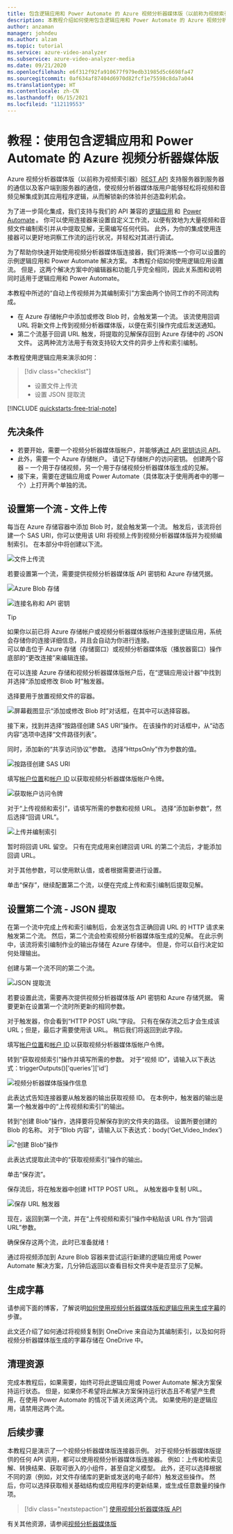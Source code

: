 ```yaml
---
title: 包含逻辑应用和 Power Automate 的 Azure 视频分析器媒体版（以前称为视频索引器）连接器教程。
description: 本教程介绍如何使用包含逻辑应用和 Power Automate 的 Azure 视频分析器媒体版（以前称为视频索引器）连接器来解锁新的体验并创造盈利机会。
author: anzaman
manager: johndeu
ms.author: alzam
ms.topic: tutorial
ms.service: azure-video-analyzer
ms.subservice: azure-video-analyzer-media
ms.date: 09/21/2020
ms.openlocfilehash: e6f312f92fa910677f979edb31985d5c6698fa47
ms.sourcegitcommit: 0af634af87404d6970d82fcf1e75598c8da7a044
ms.translationtype: HT
ms.contentlocale: zh-CN
ms.lasthandoff: 06/15/2021
ms.locfileid: "112119553"
---
```

# <a name="tutorial-use-video-analyzer-for-media-with-logic-app-and-power-automate"></a>教程：使用包含逻辑应用和 Power Automate 的 Azure 视频分析器媒体版

Azure 视频分析器媒体版（以前称为视频索引器）[REST API](https://api-portal.videoindexer.ai/api-details#api=Operations&operation=Delete-Video) 支持服务器到服务器的通信以及客户端到服务器的通信，使视频分析器媒体版用户能够轻松将视频和音频见解集成到其应用程序逻辑，从而解锁新的体验并创造盈利机会。

为了进一步简化集成，我们支持与我们的 API 兼容的 [逻辑应用](https://azure.microsoft.com/services/logic-apps/) 和  [Power Automate](https://preview.flow.microsoft.com/connectors/shared_videoindexer-v2/video-indexer-v2/) 。 你可以使用连接器来设置自定义工作流，以便有效地为大量视频和音频文件编制索引并从中提取见解，无需编写任何代码。 此外，为你的集成使用连接器可以更好地洞察工作流的运行状况，并轻松对其进行调试。  

为了帮助你快速开始使用视频分析器媒体版连接器，我们将演练一个你可以设置的示例逻辑应用和 Power Automate 解决方案。 本教程介绍如何使用逻辑应用设置流。 但是，这两个解决方案中的编辑器和功能几乎完全相同，因此关系图和说明同时适用于逻辑应用和 Power Automate。

本教程中所述的“自动上传视频并为其编制索引”方案由两个协同工作的不同流构成。 
* 在 Azure 存储帐户中添加或修改 Blob 时，会触发第一个流。 该流使用回调 URL 将新文件上传到视频分析器媒体版，以便在索引操作完成后发送通知。 
* 第二个流基于回调 URL 触发，将提取的见解保存回到 Azure 存储中的 JSON 文件。 这两种流方法用于有效支持较大文件的异步上传和索引编制。 

本教程使用逻辑应用来演示如何：

> [!div class="checklist"]
> * 设置文件上传流
> * 设置 JSON 提取流

[!INCLUDE [quickstarts-free-trial-note](../../../includes/quickstarts-free-trial-note.md)]

## <a name="prerequisites"></a>先决条件

* 若要开始，需要一个视频分析器媒体版帐户，并能够[通过 API 密钥访问 API](video-indexer-use-apis.md)。 
* 此外，需要一个 Azure 存储帐户。 请记下存储帐户的访问密钥。 创建两个容器 – 一个用于存储视频，另一个用于存储视频分析器媒体版生成的见解。  
* 接下来，需要在逻辑应用或 Power Automate（具体取决于使用两者中的哪一个）上打开两个单独的流。 

## <a name="set-up-the-first-flow---file-upload"></a>设置第一个流 - 文件上传   

每当在 Azure 存储容器中添加 Blob 时，就会触发第一个流。 触发后，该流将创建一个 SAS URI，你可以使用该 URI 将视频上传到视频分析器媒体版并为视频编制索引。 在本部分中将创建以下流。 

![文件上传流](./media/logic-apps-connector-tutorial/file-upload-flow.png)

若要设置第一个流，需要提供视频分析器媒体版 API 密钥和 Azure 存储凭据。 

![Azure Blob 存储](./media/logic-apps-connector-tutorial/azure-blob-storage.png)

![连接名称和 API 密钥](./media/logic-apps-connector-tutorial/connection-name-api-key.png)

> [!TIP]
> 如果你以前已将 Azure 存储帐户或视频分析器媒体版帐户连接到逻辑应用，系统会存储你的连接详细信息，并且会自动为你进行连接。 <br/>可以单击位于 Azure 存储（存储窗口）或视频分析器媒体版（播放器窗口）操作底部的“更改连接”来编辑连接。

在可以连接 Azure 存储和视频分析器媒体版帐户后，在“逻辑应用设计器”中找到并选择“添加或修改 Blob 时”触发器。

选择要用于放置视频文件的容器。 

![屏幕截图显示“添加或修改 Blob 时”对话框，在其中可以选择容器。](./media/logic-apps-connector-tutorial/container.png)

接下来，找到并选择“按路径创建 SAS URI”操作。 在该操作的对话框中，从“动态内容”选项中选择“文件路径列表”。  

同时，添加新的“共享访问协议”参数。 选择“HttpsOnly”作为参数的值。

![按路径创建 SAS URI](./media/logic-apps-connector-tutorial/sas-uri-by-path.jpg)

填写[帐户位置](regions.md)和[帐户 ID](./video-indexer-use-apis.md#account-id) 以获取视频分析器媒体版帐户令牌。

![获取帐户访问令牌](./media/logic-apps-connector-tutorial/account-access-token.png)

对于“上传视频和索引”，请填写所需的参数和视频 URL。 选择“添加新参数”，然后选择“回调 URL”。 

![上传并编制索引](./media/logic-apps-connector-tutorial/upload-and-index.png)

暂时将回调 URL 留空。 只有在完成用来创建回调 URL 的第二个流后，才能添加回调 URL。 

对于其他参数，可以使用默认值，或者根据需要进行设置。 

单击“保存”，继续配置第二个流，以便在完成上传和索引编制后提取见解。 

## <a name="set-up-the-second-flow---json-extraction"></a>设置第二个流 - JSON 提取  

在第一个流中完成上传和索引编制后，会发送包含正确回调 URL 的 HTTP 请求来触发第二个流。 然后，第二个流会检索视频分析器媒体版生成的见解。 在此示例中，该流将索引编制作业的输出存储在 Azure 存储中。  但是，你可以自行决定如何处理输出。  

创建与第一个流不同的第二个流。 

![JSON 提取流](./media/logic-apps-connector-tutorial/json-extraction-flow.png)

若要设置此流，需要再次提供视频分析器媒体版 API 密钥和 Azure 存储凭据。 需要更新在设置第一个流时所更新的相同参数。 

对于触发器，你会看到“HTTP POST URL”字段。 只有在保存流之后才会生成该 URL；但是，最后才需要使用该 URL。 稍后我们将返回到此字段。 

填写[帐户位置](regions.md)和[帐户 ID](./video-indexer-use-apis.md#account-id) 以获取视频分析器媒体版帐户令牌。  

转到“获取视频索引”操作并填写所需的参数。 对于“视频 ID”，请输入以下表达式：triggerOutputs()['queries']['id'] 

![视频分析器媒体版操作信息](./media/logic-apps-connector-tutorial/video-indexer-action-info.jpg)

此表达式告知连接器要从触发器的输出获取视频 ID。 在本例中，触发器的输出是第一个触发器中的“上传视频和索引”的输出。 

转到“创建 Blob”操作，选择要将见解保存到的文件夹的路径。 设置所要创建的 Blob 的名称。 对于“Blob 内容”，请输入以下表达式：body(‘Get_Video_Index’) 

![“创建 Blob”操作](./media/logic-apps-connector-tutorial/create-blob-action.jpg)

此表达式提取此流中的“获取视频索引”操作的输出。 

单击“保存流”。 

保存流后，将在触发器中创建 HTTP POST URL。 从触发器中复制 URL。 

![保存 URL 触发器](./media/logic-apps-connector-tutorial/save-url-trigger.png)

现在，返回到第一个流，并在“上传视频和索引”操作中粘贴该 URL 作为“回调 URL”参数。 

确保保存这两个流，此时已准备就绪！ 

通过将视频添加到 Azure Blob 容器来尝试运行新建的逻辑应用或 Power Automate 解决方案，几分钟后返回以查看目标文件夹中是否显示了见解。 

## <a name="generate-captions"></a>生成字幕

请参阅下面的博客，了解说明[如何使用视频分析器媒体版和逻辑应用来生成字幕](https://techcommunity.microsoft.com/t5/azure-media-services/generating-captions-with-video-indexer-and-logic-apps/ba-p/1672198)的步骤。 

此文还介绍了如何通过将视频复制到 OneDrive 来自动为其编制索引，以及如何将视频分析器媒体版生成的字幕存储在 OneDrive 中。
 
## <a name="clean-up-resources"></a>清理资源

完成本教程后，如果需要，始终可将此逻辑应用或 Power Automate 解决方案保持运行状态。 但是，如果你不希望将此解决方案保持运行状态且不希望产生费用，在使用 Power Automate 的情况下请关闭这两个流。 如果使用的是逻辑应用，请禁用这两个流。 

## <a name="next-steps"></a>后续步骤

本教程只是演示了一个视频分析器媒体版连接器示例。 对于视频分析器媒体版提供的任何 API 调用，都可以使用视频分析器媒体版连接器。 例如：上传和检索见解、转换结果、获取可嵌入的小组件，甚至自定义模型。 此外，还可以选择根据不同的源（例如，对文件存储库的更新或发送的电子邮件）触发这些操作。 然后，你可以选择获取相关基础结构或应用程序的更新结果，或生成任意数量的操作项。  

> [!div class="nextstepaction"]
> [使用视频分析器媒体版 API](video-indexer-use-apis.md)

有关其他资源，请参阅[视频分析器媒体版](/connectors/videoindexer-v2/)
